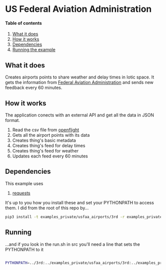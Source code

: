 # US Federal Aviation Administration

#### Table of contents
1. [What it does](#what-it-does)
2. [How it works](#how-it-works)
2. [Dependencies](#Dependencies)
2. [Running the example](#Running)

## What it does

Creates airports points to share weather and delay times in Iotic space. It gets the information from [Federal Aviation Administration](https://www.faa.gov/) and sends new feedback every 60 minutes.

## How it works

The application conects with an external API and get all the data in JSON format.

1. Read the csv file from [openflight](https://raw.githubusercontent.com/jpatokal/openflights/master/data/airports.dat)
2. Gets all the airport points with its data
2. Creates thing's basic metadata
3. Creates thing's feed for delay times
4. Creates thing's feed for weather
5. Updates each feed every 60 minutes


## Dependencies

This example uses

1. [requests](https://pypi.python.org/pypi/requests)

It's up to you how you install these and set your PYTHONPATH to access them.  I did from the root of this repo by...
```bash
pip3 install -t examples_private/usfaa_airports/3rd -r examples_private/usfaa_airports/requirements.txt
```

## Running

...and if you look in the run.sh in src you'll need a line that sets the PYTHONPATH to it
```bash

PYTHONPATH=../3rd:../examples_private/usfaa_airports/3rd:../examples_private python3 -m Ioticiser ../examples_private/cfg/cfg_examples_usfaa.ini

```
